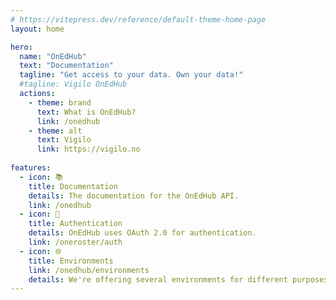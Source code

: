 ```yaml
---
# https://vitepress.dev/reference/default-theme-home-page
layout: home

hero:
  name: "OnEdHub"
  text: "Documentation"
  tagline: "Get access to your data. Own your data!"
  #tagline: Vigilo OnEdHub
  actions:
    - theme: brand
      text: What is OnEdHub?
      link: /onedhub
    - theme: alt
      text: Vigilo
      link: https://vigilo.no
      
features:
  - icon: 📚
    title: Documentation
    details: The documentation for the OnEdHub API.
    link: /onedhub
  - icon: 🔐
    title: Authentication
    details: OnEdHub uses OAuth 2.0 for authentication.
    link: /oneroster/auth
  - icon: 🌐
    title: Environments 
    link: /onedhub/environments
    details: We're offering several environments for different purposes.
---
```


